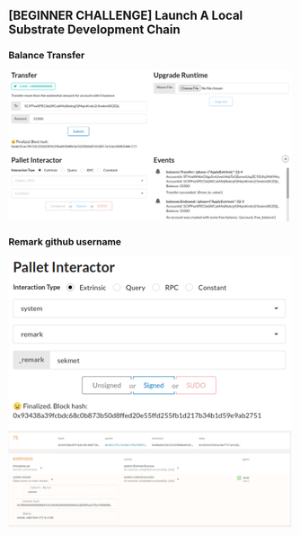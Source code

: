 ## [BEGINNER CHALLENGE] Launch A Local Substrate Development Chain

### Balance Transfer
![Balance Transfer](./balance_transfer.png)

### Remark github username
![Remark github username](./remark_github_username.png)
![Remarked github username](./remark_polkadotjs.png)
